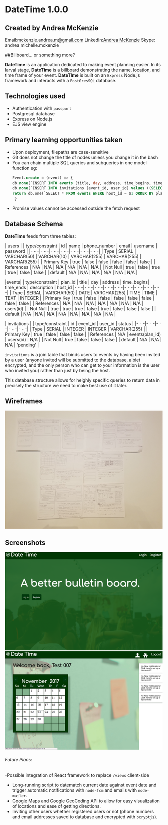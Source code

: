 # DateTime 1.0.0
## Created by Andrea McKenzie
  Email:[mckenzie.andrea.m@gmail.com](mailto:mckenzie.andrea.m@gmail.com)
  LinkedIn:[Andrea McKenzie](https://www.linkedin.com/in/andrea-mckenzie/)
  Skype: andrea.michelle.mckenzie

##Billboard... or something more?

**DateTime** is an application dedicated to making event planning easier. In its larval stage, **DateTime** is a billboard demonstrating the name, location, and time frame of your event. **DateTIme** is built on an `Express` Node.js framework and interacts with a `PostGresSQL` database.

## Technologies used 

- Authentication with `passport`
- Postgresql database
- Express on Node.js 
- EJS view engine

## Primary learning opportunities taken

- Upon deployment, filepaths are case-sensitive
- Git does not change the title of nodes unless you change it in the bash
- You can chain multiple SQL queries and subqueries in one model function
   eg:
   ```SQL
   Event.create = (event) => {
  db.none(`INSERT INTO events (title, day, address, time_begins, time_ends, description, host_id) VALUES ($1,$2,$3,$4,$5,$6,$7)`,[event.title, event.day, event.address, event.time_begins, event.time_ends, event.description, event.host_id])
  db.none(`INSERT INTO invitations (event_id, user_id) values ((SELECT plan_id FROM events WHERE host_id = $1 ORDER BY plan_id DESC LIMIT 1), $1);`,[event.host_id]);
  return db.one(`SELECT * FROM events WHERE host_id = $1 ORDER BY plan_id DESC LIMIT 1;`,[event.host_id]);
    }
   ``` 
- Promise values cannot be accessed outside the fetch request


## Database Schema

**DateTime** feeds from three tables: 

| users |
| type/constraint | id | name | phone_number | email | username | password |
|- - -|- - -|- - -|- - -|- - -|- - -|- - -|
| Type | SERIAL | VARCHAR(50) | VARCHAR(10) | VARCHAR(255) | VARCHAR(255) | VARCHAR(255) |
| Primary Key | true | false | false | false | false | false |
| References | N/A | N/A | N/A | N/A | N/A | N/A |
| Not Null | true | false | true | true | false | false |
| default | N/A | N/A | N/A | N/A | N/A | N/A |

|events|
| type/constraint | plan_id | title | day | address | time_begins| time_ends | description | host_id
|- - -|- - -|- - -|- - -|- - -|- - -|- - -|- - -|- - -|
| Type | SERIAL | VARCHAR(50) | DATE | VARCHAR(255) | TIME | TIME | TEXT | INTEGER |
| Primary Key | true | false | false | false | false | false | false | false |
| References | N/A | N/A | N/A | N/A | N/A | N/A | N/A | users(id) |
| Not Null | true | true | true | false | true | false | false | false |
| default | N/A | N/A | N/A | N/A | N/A | N/A | N/A | N/A |


| invitations |
| type/constraint | id | event_id | user_id | status |
|- - -|- - -|- - -|- - -|- - -|
| Type | SERIAL | INTEGER | INTEGER | VARCHAR(255) |
| Primary Key | true | false | false | false |
| References | N/A | events(plan_id) | users(id) | N/A |
| Not Null | true | false | false | false |
| default | N/A | N/A | N/A | 'pending' |

`invitations` is a join table that binds users to events by having been invited by a user (anyone invited will be submitted to the database, albiet encrypted, and the only person who can get to your information is the user who invited you) rather than just by being the host.

This database structure allows for heighly specific queries to return data in precisely the structure we need to make best use of it later. 

## Wireframes

![Wireframes](public/images/wireframes.jpg) 

## Screenshots 

![Landing Page](landing-page.png)
![Calendar View](calendar.png)

###### Future Plans:
-Possible integration of React framework to replace `/views` client-side
- Long-running script to datematch current date against event date and trigger automatic notifications with `node-fcm` and emails with `node-mailer`. 
- Google Maps and Google GeoCoding API to allow for easy visualization of locations and ease of getting directions.
- Inviting other users whether registered users or not (phone numbers and email addresses saved to database and encrypted with `bcryptjs`).
